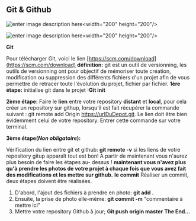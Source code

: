 ## Git & Github

![enter image description here](https://www.lucas-uzan.fr/wp-content/uploads/2019/10/git.png)<width="200" height="200"/>

![enter image description here](https://www.lebigdata.fr/wp-content/uploads/2021/03/DataLab_-_Chapitre_0_-_Fabriquer_sa_station_de_mesure_connect_e_github-logo-640x320-1.png)<width="200" height="200"/>




**Git**

Pour télécharger Git, voici le lien [https://scm.com/download](https://scm.com/download)
**définition:**
git est un outil de versionning, les outils de versionning ont pour objectif de mémoriser toute création, modification ou suppression des différents fichiers d'un projet afin de vous permettre de retracer toute l'évolution du projet, fichier par fichier.
**1ère étape:**
initialise git dans le projet **:Git init**

**2ème étape:**
Faire le **lien** entre votre repository **distant** et **local**, pour cela créer un repository sur githup, lorsqu'il est fait récupérer la commande suivant :  git remote add Origin https://urlDuDepot.git. Le lien doit être bien évidemment celui de votre repository. Entrer cette commande sur votre terminal.

**3ème étape(*Non obligatoire*):**

Vérification du lien entre git et github: **git remote -v**
si les liens de votre repository gitup apparaît tout est bon!
A partir de maintenant vous n'aurez plus besoin de faire les étapes au- dessus !
**maintenant vous n'avez plus qu'à prendre les photos de votre projet à chaque fois que vous avez fait des modifications et les mettre sur github.**
**le commit**
Réaliser un commit, deux étapes doivent être réalisées.
1. D'abord, l'ajout des fichiers à prendre en photo: **git add .**
2. Ensuite, la prise de photo elle-même: **git commit -m** "commentaire à mettre ici"
3. Mettre votre repository Github à jour; **Git push origin master**
**The End...**

















